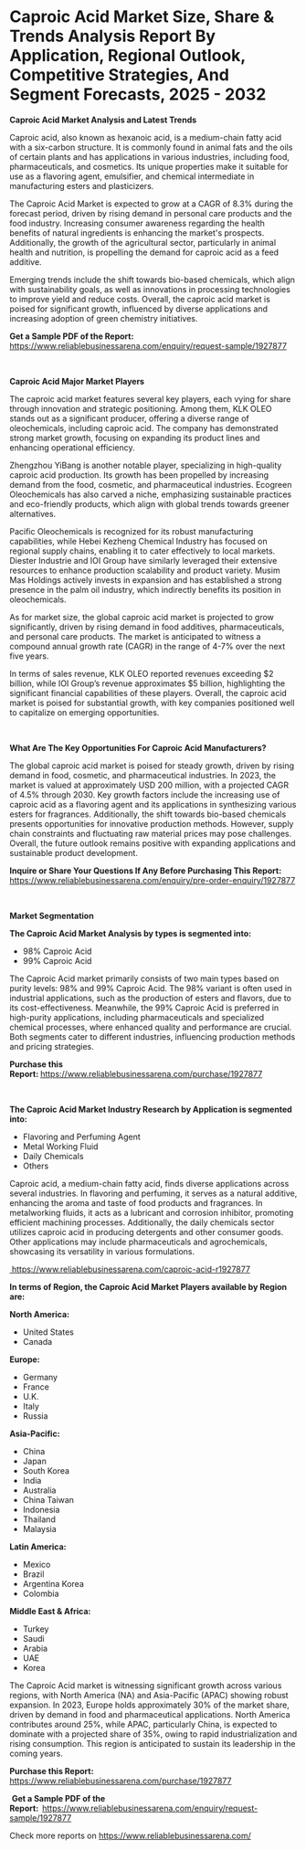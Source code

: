 <p><h1>Caproic Acid Market Size, Share & Trends Analysis Report By Application, Regional Outlook, Competitive Strategies, And Segment Forecasts, 2025 - 2032</h1></p><p><strong>Caproic Acid Market Analysis and Latest Trends</strong></p>
<p><p>Caproic acid, also known as hexanoic acid, is a medium-chain fatty acid with a six-carbon structure. It is commonly found in animal fats and the oils of certain plants and has applications in various industries, including food, pharmaceuticals, and cosmetics. Its unique properties make it suitable for use as a flavoring agent, emulsifier, and chemical intermediate in manufacturing esters and plasticizers.</p><p>The Caproic Acid Market is expected to grow at a CAGR of 8.3% during the forecast period, driven by rising demand in personal care products and the food industry. Increasing consumer awareness regarding the health benefits of natural ingredients is enhancing the market's prospects. Additionally, the growth of the agricultural sector, particularly in animal health and nutrition, is propelling the demand for caproic acid as a feed additive. </p><p>Emerging trends include the shift towards bio-based chemicals, which align with sustainability goals, as well as innovations in processing technologies to improve yield and reduce costs. Overall, the caproic acid market is poised for significant growth, influenced by diverse applications and increasing adoption of green chemistry initiatives.</p></p>
<p><strong>Get a Sample PDF of the Report:&nbsp;</strong> <a href="https://www.reliablebusinessarena.com/enquiry/request-sample/1927877?utm_campaign=1995&utm_medium=2&utm_source=Github&utm_content=ia&utm_term=15012025&utm_id=caproic-acid">https://www.reliablebusinessarena.com/enquiry/request-sample/1927877</a></p>
<p>&nbsp;</p>
<p><strong>Caproic Acid Major Market Players</strong></p>
<p><p>The caproic acid market features several key players, each vying for share through innovation and strategic positioning. Among them, KLK OLEO stands out as a significant producer, offering a diverse range of oleochemicals, including caproic acid. The company has demonstrated strong market growth, focusing on expanding its product lines and enhancing operational efficiency.</p><p>Zhengzhou YiBang is another notable player, specializing in high-quality caproic acid production. Its growth has been propelled by increasing demand from the food, cosmetic, and pharmaceutical industries. Ecogreen Oleochemicals has also carved a niche, emphasizing sustainable practices and eco-friendly products, which align with global trends towards greener alternatives. </p><p>Pacific Oleochemicals is recognized for its robust manufacturing capabilities, while Hebei Kezheng Chemical Industry has focused on regional supply chains, enabling it to cater effectively to local markets. Diester Industrie and IOI Group have similarly leveraged their extensive resources to enhance production scalability and product variety. Musim Mas Holdings actively invests in expansion and has established a strong presence in the palm oil industry, which indirectly benefits its position in oleochemicals.</p><p>As for market size, the global caproic acid market is projected to grow significantly, driven by rising demand in food additives, pharmaceuticals, and personal care products. The market is anticipated to witness a compound annual growth rate (CAGR) in the range of 4-7% over the next five years.</p><p>In terms of sales revenue, KLK OLEO reported revenues exceeding $2 billion, while IOI Group’s revenue approximates $5 billion, highlighting the significant financial capabilities of these players. Overall, the caproic acid market is poised for substantial growth, with key companies positioned well to capitalize on emerging opportunities.</p></p>
<p>&nbsp;</p>
<p><strong>What Are The Key Opportunities For Caproic Acid Manufacturers?</strong></p>
<p><p>The global caproic acid market is poised for steady growth, driven by rising demand in food, cosmetic, and pharmaceutical industries. In 2023, the market is valued at approximately USD 200 million, with a projected CAGR of 4.5% through 2030. Key growth factors include the increasing use of caproic acid as a flavoring agent and its applications in synthesizing various esters for fragrances. Additionally, the shift towards bio-based chemicals presents opportunities for innovative production methods. However, supply chain constraints and fluctuating raw material prices may pose challenges. Overall, the future outlook remains positive with expanding applications and sustainable product development.</p></p>
<p><strong>Inquire or Share Your Questions If Any Before Purchasing This Report:</strong> <a href="https://www.reliablebusinessarena.com/enquiry/pre-order-enquiry/1927877?utm_campaign=1995&utm_medium=2&utm_source=Github&utm_content=ia&utm_term=15012025&utm_id=caproic-acid">https://www.reliablebusinessarena.com/enquiry/pre-order-enquiry/1927877</a></p>
<p>&nbsp;</p>
<p><strong>Market Segmentation</strong></p>
<p><strong>The Caproic Acid Market Analysis by types is segmented into:</strong></p>
<p><ul><li>98% Caproic Acid</li><li>99% Caproic Acid</li></ul></p>
<p><p>The Caproic Acid market primarily consists of two main types based on purity levels: 98% and 99% Caproic Acid. The 98% variant is often used in industrial applications, such as the production of esters and flavors, due to its cost-effectiveness. Meanwhile, the 99% Caproic Acid is preferred in high-purity applications, including pharmaceuticals and specialized chemical processes, where enhanced quality and performance are crucial. Both segments cater to different industries, influencing production methods and pricing strategies.</p></p>
<p><strong>Purchase this Report:&nbsp;</strong><a href="https://www.reliablebusinessarena.com/purchase/1927877?utm_campaign=1995&utm_medium=2&utm_source=Github&utm_content=ia&utm_term=15012025&utm_id=caproic-acid">https://www.reliablebusinessarena.com/purchase/1927877</a></p>
<p>&nbsp;</p>
<p><strong>The Caproic Acid Market Industry Research by Application is segmented into:</strong></p>
<p><ul><li>Flavoring and Perfuming Agent</li><li>Metal Working Fluid</li><li>Daily Chemicals</li><li>Others</li></ul></p>
<p><p>Caproic acid, a medium-chain fatty acid, finds diverse applications across several industries. In flavoring and perfuming, it serves as a natural additive, enhancing the aroma and taste of food products and fragrances. In metalworking fluids, it acts as a lubricant and corrosion inhibitor, promoting efficient machining processes. Additionally, the daily chemicals sector utilizes caproic acid in producing detergents and other consumer goods. Other applications may include pharmaceuticals and agrochemicals, showcasing its versatility in various formulations.</p></p>
<p><a href="https://www.reliablebusinessarena.com/caproic-acid-r1927877?utm_campaign=1995&utm_medium=2&utm_source=Github&utm_content=ia&utm_term=15012025&utm_id=caproic-acid">&nbsp;https://www.reliablebusinessarena.com/caproic-acid-r1927877</a></p>
<p><strong>In terms of Region, the Caproic Acid Market Players available by Region are:</strong></p>
<p>
    <p> <strong> North America: </strong>
        <ul>
            <li>United States</li>
            <li>Canada</li>
        </ul>
        </p> 
    <p> <strong> Europe: </strong>
        <ul>
            <li>Germany</li>
            <li>France</li>
            <li>U.K.</li>
            <li>Italy</li>
            <li>Russia</li>
        </ul>
        </p> 
    <p> <strong> Asia-Pacific: </strong>
        <ul>
            <li>China</li>
            <li>Japan</li>
            <li>South Korea</li>
            <li>India</li>
            <li>Australia</li>
            <li>China Taiwan</li>
            <li>Indonesia</li>
            <li>Thailand</li>
            <li>Malaysia</li>
        </ul>
        </p> 
    <p> <strong> Latin America: </strong>
        <ul>
            <li>Mexico</li>
            <li>Brazil</li>
            <li>Argentina Korea</li>
            <li>Colombia</li>
        </ul>
        </p> 
    <p> <strong> Middle East & Africa: </strong>
        <ul>
            <li>Turkey</li>
            <li>Saudi</li>
            <li>Arabia</li>
            <li>UAE</li>
            <li>Korea</li>
        </ul>
    </p>
    </p>
<p><p>The Caproic Acid market is witnessing significant growth across various regions, with North America (NA) and Asia-Pacific (APAC) showing robust expansion. In 2023, Europe holds approximately 30% of the market share, driven by demand in food and pharmaceutical applications. North America contributes around 25%, while APAC, particularly China, is expected to dominate with a projected share of 35%, owing to rapid industrialization and rising consumption. This region is anticipated to sustain its leadership in the coming years.</p></p>
<p><strong>Purchase this Report: </strong><a href="https://www.reliablebusinessarena.com/purchase/1927877?utm_campaign=1995&utm_medium=2&utm_source=Github&utm_content=ia&utm_term=15012025&utm_id=caproic-acid">https://www.reliablebusinessarena.com/purchase/1927877</a></p>
<p>&nbsp;<strong>Get a Sample PDF of the Report:&nbsp;&nbsp;</strong><a href="https://www.reliablebusinessarena.com/enquiry/request-sample/1927877?utm_campaign=1995&utm_medium=2&utm_source=Github&utm_content=ia&utm_term=15012025&utm_id=caproic-acid">https://www.reliablebusinessarena.com/enquiry/request-sample/1927877</a></p>
<p><strong></strong></p>
<p>Check more reports on <a href="https://www.reliablebusinessarena.com/?utm_campaign=1995&utm_medium=2&utm_source=Github&utm_content=ia&utm_term=15012025&utm_id=caproic-acid">https://www.reliablebusinessarena.com/</a></p>